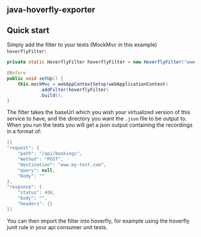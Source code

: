 

**java-hoverfly-exporter**
-----------------


**Quick start**
------------------

Simply add the filter to your tests (MockMvc in this example) `hoverflyFilter`:

```java
private static HoverflyFilter hoverflyFilter = new HoverflyFilter("www.my-test.com", "generated/hoverfly.json");

@Before
public void setUp() {
    this.mockMvc = webAppContextSetup(webApplicationContext)
            .addFilter(hoverflyFilter)
            .build();
}
```

The filter takes the baseUrl which you wish your virtualized version of this service to have, and the directory you want the `.json` file to be output to.  When you run the tests you will get a json output containing the recordings in a format of:

```java
[{
"request": {
    "path": "/api/bookings",
    "method": "POST",
    "destination": "www.my-test.com",
    "query": null,
    "body": ""
},
"response": {
    "status": 400,
    "body": "",
    "headers": {}
}]
```

You can then import the filter into hoverfly, for example using the hoverfly junit rule in your api consumer unit tests.